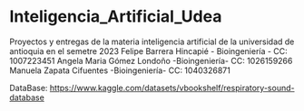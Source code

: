 # Inteligencia_Artificial_Udea
Proyectos y entregas de la materia inteligencia artificial de la universidad de antioquia en el semetre 2023
Felipe Barrera Hincapié - Bioingeniería - CC: 1007223451
Angela Maria Gómez Londoño	-Bioingeniería-	CC: 1026159266
Manuela Zapata Cifuentes  	-Bioingeniería-	CC: 1040326871 

DataBase:
https://www.kaggle.com/datasets/vbookshelf/respiratory-sound-database

